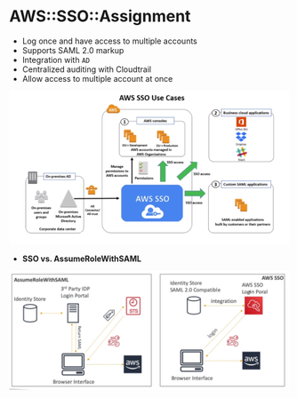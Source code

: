 # AWS::SSO::Assignment

- Log once and have access to multiple accounts
- Supports SAML 2.0 markup
- Integration with `AD`
- Centralized auditing with Cloudtrail
- Allow access to multiple account at once

![SSO](.images/sso.png)

- **SSO vs. AssumeRoleWithSAML**

![SSO vs. SAML](.images/sso-saml.png)
